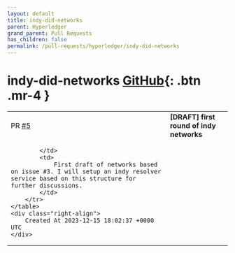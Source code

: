 ```yaml
---
layout: default
title: indy-did-networks
parent: Hyperledger
grand_parent: Pull Requests
has_children: false
permalink: /pull-requests/hyperledger/indy-did-networks
---
```


# indy-did-networks <span class="fs-3 right-align">[GitHub](https://github.com/hyperledger/indy-did-networks){: .btn .mr-4 }</span>


<div>
    <table>
        <tr>
            <td>
                PR <a href="https://github.com/hyperledger/indy-did-networks/pull/5" class=".btn">#5</a>
            </td>
            <td>
                <b>
                    [DRAFT] first round of indy networks
                </b>
            </td>
        </tr>
        <tr>
            <td>
                
            </td>
            <td>
                First draft of networks based on issue #3. I will setup an indy resolver service based on this structure for further discussions.
            </td>
        </tr>
    </table>
    <div class="right-align">
        Created At 2023-12-15 18:02:37 +0000 UTC
    </div>
</div>

